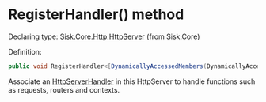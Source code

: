 <!--

Copyrights 2023 Sisk Framework - CypherPotato
Published under MIT license

!!! DO NOT EDIT THIS FILE !!!
This file was generated by a tool in the Sisk package. To edit the information in this documentation,
edit the XML documentation present in the Sisk source code.

-->


# RegisterHandler() method

Declaring type: [Sisk.Core.Http.HttpServer](/read?q=/contents/spec/Sisk.Core.Http.HttpServer.md) (from Sisk.Core)


Definition:

```cs
public void RegisterHandler<[DynamicallyAccessedMembers(DynamicallyAccessedMemberTypes.PublicMethods)] T>() where T : HttpServerHandler, new()
```

Associate an <a href="/read?q=/contents/spec/Sisk.Core.Http.Handlers.HttpServerHandler.md">HttpServerHandler</a> in this HttpServer to handle functions such as requests, routers and contexts.

